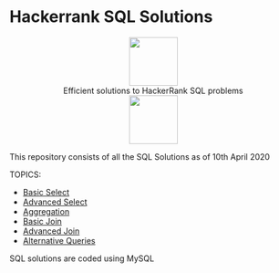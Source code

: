 # Hackerrank SQL Solutions

<p align="center">
    <a href="https://www.hackerrank.com/chitturiarun">
        <img height=85 src="https://d3keuzeb2crhkn.cloudfront.net/hackerrank/assets/styleguide/logo_wordmark-f5c5eb61ab0a154c3ed9eda24d0b9e31.svg">
    </a>
    <br>
    Efficient solutions to HackerRank SQL problems
    <br>
    <a href="https://www.hackerrank.com/chitturiarun">
        <img height=85 src="https://aruntech.xyz/SQL.JPG">
    </a>
    <br>
</p>

This repository consists of all the SQL Solutions as of 10th April 2020

TOPICS:
* [Basic Select](https://github.com/Chitturiarunkrishna/HackerrankSQL/tree/master/Basic%20Select)
* [Advanced Select](https://github.com/Chitturiarunkrishna/HackerrankSQL/tree/master/Advanced%20Select)
* [Aggregation](https://github.com/Chitturiarunkrishna/HackerrankSQL/tree/master/Aggregation)
* [Basic Join](https://github.com/Chitturiarunkrishna/HackerrankSQL/tree/master/Basic%20Join)
* [Advanced Join](https://github.com/Chitturiarunkrishna/HackerrankSQL/tree/master/Advanced%20Join)
* [Alternative Queries](https://github.com/Chitturiarunkrishna/HackerrankSQL/tree/master/Alternative%20Queries)

SQL solutions are coded using MySQL


